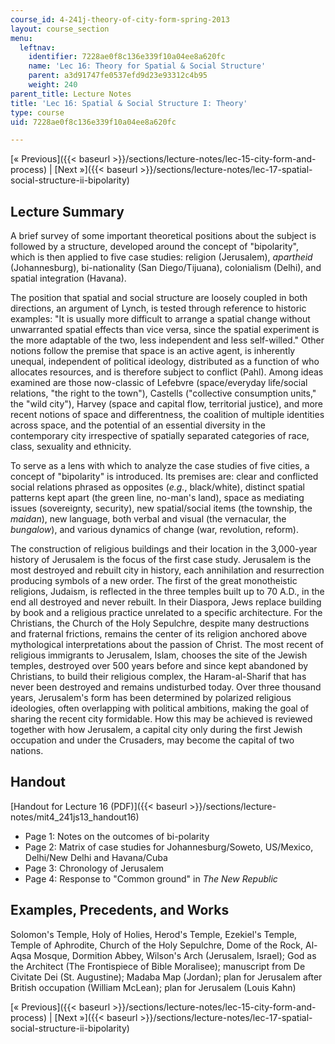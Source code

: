 ```yaml
---
course_id: 4-241j-theory-of-city-form-spring-2013
layout: course_section
menu:
  leftnav:
    identifier: 7228ae0f8c136e339f10a04ee8a620fc
    name: 'Lec 16: Theory for Spatial & Social Structure'
    parent: a3d91747fe0537efd9d23e93312c4b95
    weight: 240
parent_title: Lecture Notes
title: 'Lec 16: Spatial & Social Structure I: Theory'
type: course
uid: 7228ae0f8c136e339f10a04ee8a620fc

---
```


[« Previous]({{< baseurl >}}/sections/lecture-notes/lec-15-city-form-and-process) | [Next »]({{< baseurl >}}/sections/lecture-notes/lec-17-spatial-social-structure-ii-bipolarity)

Lecture Summary
---------------

A brief survey of some important theoretical positions about the subject is followed by a structure, developed around the concept of "bipolarity", which is then applied to five case studies: religion (Jerusalem), _apartheid_ (Johannesburg), bi-nationality (San Diego/Tijuana), colonialism (Delhi), and spatial integration (Havana).

The position that spatial and social structure are loosely coupled in both directions, an argument of Lynch, is tested through reference to historic examples: "It is usually more difficult to arrange a spatial change without unwarranted spatial effects than vice versa, since the spatial experiment is the more adaptable of the two, less independent and less self-willed." Other notions follow the premise that space is an active agent, is inherently unequal, independent of political ideology, distributed as a function of who allocates resources, and is therefore subject to conflict (Pahl). Among ideas examined are those now-classic of Lefebvre (space/everyday life/social relations, "the right to the town"), Castells ("collective consumption units," the "wild city"), Harvey (space and capital flow, territorial justice), and more recent notions of space and differentness, the coalition of multiple identities across space, and the potential of an essential diversity in the contemporary city irrespective of spatially separated categories of race, class, sexuality and ethnicity.

To serve as a lens with which to analyze the case studies of five cities, a concept of "bipolarity" is introduced. Its premises are: clear and conflicted social relations phrased as opposites (_e.g._, black/white), distinct spatial patterns kept apart (the green line, no-man's land), space as mediating issues (sovereignty, security), new spatial/social items (the township, the _maidan_), new language, both verbal and visual (the vernacular, the _bungalow_), and various dynamics of change (war, revolution, reform).

The construction of religious buildings and their location in the 3,000-year history of Jerusalem is the focus of the first case study. Jerusalem is the most destroyed and rebuilt city in history, each annihilation and resurrection producing symbols of a new order. The first of the great monotheistic religions, Judaism, is reflected in the three temples built up to 70 A.D., in the end all destroyed and never rebuilt. In their Diaspora, Jews replace building by book and a religious practice unrelated to a specific architecture. For the Christians, the Church of the Holy Sepulchre, despite many destructions and fraternal frictions, remains the center of its religion anchored above mythological interpretations about the passion of Christ. The most recent of religious immigrants to Jerusalem, Islam, chooses the site of the Jewish temples, destroyed over 500 years before and since kept abandoned by Christians, to build their religious complex, the Haram-al-Sharif that has never been destroyed and remains undisturbed today. Over three thousand years, Jerusalem's form has been determined by polarized religious ideologies, often overlapping with political ambitions, making the goal of sharing the recent city formidable. How this may be achieved is reviewed together with how Jerusalem, a capital city only during the first Jewish occupation and under the Crusaders, may become the capital of two nations.

Handout
-------

[Handout for Lecture 16 (PDF)]({{< baseurl >}}/sections/lecture-notes/mit4_241js13_handout16)

*   Page 1: Notes on the outcomes of bi-polarity
*   Page 2: Matrix of case studies for Johannesburg/Soweto, US/Mexico, Delhi/New Delhi and Havana/Cuba
*   Page 3: Chronology of Jerusalem
*   Page 4: Response to "Common ground" in _The New Republic_

Examples, Precedents, and Works
-------------------------------

Solomon's Temple, Holy of Holies, Herod's Temple, Ezekiel's Temple, Temple of Aphrodite, Church of the Holy Sepulchre, Dome of the Rock, Al-Aqsa Mosque, Dormition Abbey, Wilson's Arch (Jerusalem, Israel); God as the Architect (The Frontispiece of Bible Moralisee); manuscript from De Civitate Dei (St. Augustine); Madaba Map (Jordan); plan for Jerusalem after British occupation (William McLean); plan for Jerusalem (Louis Kahn)

[« Previous]({{< baseurl >}}/sections/lecture-notes/lec-15-city-form-and-process) | [Next »]({{< baseurl >}}/sections/lecture-notes/lec-17-spatial-social-structure-ii-bipolarity)